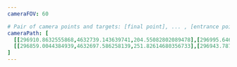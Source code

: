 ```yaml
---
cameraFOV: 60

# Pair of camera points and targets: [final point], ... , [entrance point]
cameraPath: [
  [[296910.8632555868,4632739.143639741,204.55082802089478],[296995.64606282354,4632807.08486307,127.26147851243842]],
  [[296859.0044384939,4632697.586258139,251.82614680356733],[296943.78724573064,4632765.527481468,174.53679729511094]]
]
---
```

